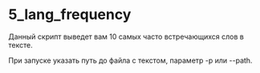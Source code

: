 # 5_lang_frequency

Данный скрипт выведет вам 10 самых часто встречающихся слов в тексте.

При запуске указать путь до файла с текстом, параметр -p или --path.